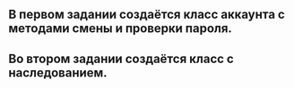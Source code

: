 В первом задании создаётся класс аккаунта с методами смены и проверки пароля.
-
Во втором задании создаётся класс с наследованием.
-
